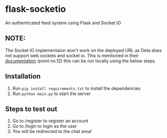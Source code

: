 # flask-socketio

An authenticated feed system using Flask and Socket.IO  

## NOTE:

The Socket IO implementaion won't work on the deployed URL as Deta does not support web sockets and socket io.
This is mentioned in their [documentation](https://docs.deta.sh/docs/micros/about#important-notes) (point no.12) this can be run locally using the below steps. 

## Installation

1. Run `pip install requirements.txt` to install the dependencies  
2. Run `python main.py` to start the server

## Steps to test out

1. Go to /register to register an account
2. Go to /login to login as the user
3. You will be redirected to the chat area! 
